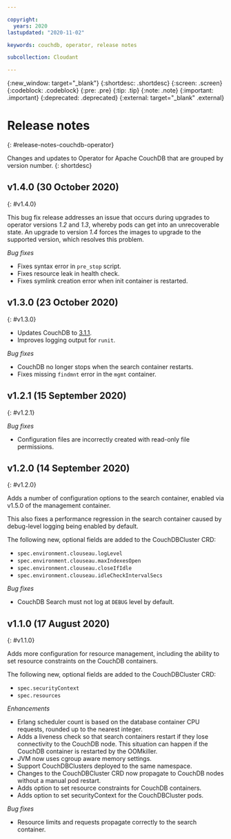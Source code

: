 ```yaml
---

copyright:
  years: 2020
lastupdated: "2020-11-02"

keywords: couchdb, operator, release notes

subcollection: Cloudant

---
```


{:new_window: target="_blank"}
{:shortdesc: .shortdesc}
{:screen: .screen}
{:codeblock: .codeblock}
{:pre: .pre}
{:tip: .tip}
{:note: .note}
{:important: .important}
{:deprecated: .deprecated}
{:external: target="_blank" .external}

<!-- Acrolinx: 2020-04-23 -->

# Release notes
{: #release-notes-couchdb-operator}

Changes and updates to Operator for Apache CouchDB that are grouped by version number.
{: shortdesc}

## v1.4.0 (30 October 2020)
{: #v1.4.0}

This bug fix release addresses an issue that occurs during upgrades to operator versions *1.2* and *1.3*, whereby pods can get into an unrecoverable state. An upgrade to version *1.4* forces the images to upgrade to the supported version, which resolves this problem.

*Bug fixes*
 - Fixes syntax error in `pre_stop` script.
 - Fixes resource leak in health check.
 - Fixes symlink creation error when init container is restarted.

## v1.3.0 (23 October 2020)
{: #v1.3.0}

 - Updates CouchDB to [3.1.1](https://docs.couchdb.org/en/latest/whatsnew/3.1.html#version-3-1-1).
 - Improves logging output for `runit`.

*Bug fixes*
 - CouchDB no longer stops when the search container restarts.
 - Fixes missing `findmnt` error in the `mgmt` container.

## v1.2.1 (15 September 2020)
{: #v1.2.1}

*Bug fixes*
 - Configuration files are incorrectly created with read-only file permissions.

## v1.2.0 (14 September 2020)
{: #v1.2.0}

Adds a number of configuration options to the search container, enabled via v1.5.0 of the management container.

This also fixes a performance regression in the search container caused by debug-level logging being enabled by default.

The following new, optional fields are added to the CouchDBCluster CRD:

 - `spec.environment.clouseau.logLevel`
 - `spec.environment.clouseau.maxIndexesOpen`
 - `spec.environment.clouseau.closeIfIdle`
 - `spec.environment.clouseau.idleCheckIntervalSecs`

*Bug fixes*
- CouchDB Search must not log at `DEBUG` level by default.

## v1.1.0 (17 August 2020)
{: #v1.1.0}

Adds more configuration for resource management, including the ability to set resource constraints on the CouchDB containers.

The following new, optional fields are added to the CouchDBCluster CRD:

 - `spec.securityContext`
 - `spec.resources`

*Enhancements*
 - Erlang scheduler count is based on the database container CPU requests, rounded up to the nearest integer.
 - Adds a liveness check so that search containers restart if they lose connectivity to the CouchDB node. This situation can happen if the CouchDB container is restarted by the OOMkiller.
 - JVM now uses cgroup aware memory settings.
 - Support CouchDBClusters deployed to the same namespace.
 - Changes to the CouchDBCluster CRD now propagate to CouchDB nodes without a manual pod restart.
 - Adds option to set resource constraints for CouchDB containers.
 - Adds option to set securityContext for the CouchDBCluster pods.

*Bug fixes*
 - Resource limits and requests propagate correctly to the search container.
